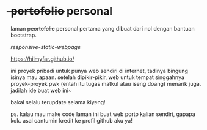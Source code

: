 # ̶p̶o̶r̶t̶o̶f̶o̶l̶i̶o̶ personal

laman <s>peortofolio</s> personal pertama yang dibuat dari nol dengan bantuan bootstrap.

<i>responsive-static-webpage</i>

https://hilmyfar.github.io/

ini proyek pribadi untuk punya web sendiri di internet, tadinya bingung isinya mau apaan. setelah dipikir-pikir, web untuk tempat singgahnya proyek-proyek pwk (entah itu tugas matkul atau iseng doang) menarik juga.
jadilah ide buat web ini~

bakal selalu terupdate selama kiyeng!

ps. kalau mau make code laman ini buat web porto kalian sendiri, gapapa kok.
asal cantumin kredit ke profil github aku ya!
